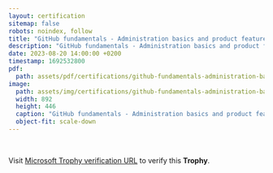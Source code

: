 ```yaml
---
layout: certification
sitemap: false
robots: noindex, follow
title: "GitHub fundamentals - Administration basics and product features"
description: "GitHub fundamentals - Administration basics and product features"
date: 2023-08-20 14:00:00 +0200
timestamp: 1692532800
pdf:
  path: assets/pdf/certifications/github-fundamentals-administration-basics-and-product-features.pdf
image:
  path: assets/img/certifications/github-fundamentals-administration-basics-and-product-features.webp
  width: 892
  height: 446
  caption: "GitHub fundamentals - Administration basics and product features"
  object-fit: scale-down
---
```


<br />

<p class="lead text-center">
    Visit <a href="https://learn.microsoft.com/en-us/training/achievements/learn.github-administration-products.trophy?username=char0n">Microsoft Trophy verification URL</a> to verify this <strong>Trophy</strong>.
</p>
